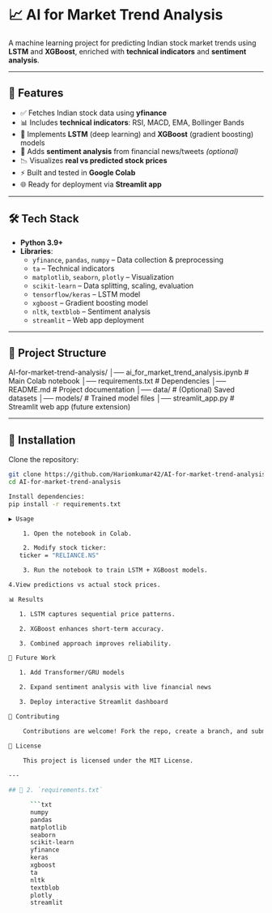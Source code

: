 # 📈 AI for Market Trend Analysis  

A machine learning project for predicting Indian stock market trends using **LSTM** and **XGBoost**, enriched with **technical indicators** and **sentiment analysis**.  

---

## 🚀 Features  

- ✅ Fetches Indian stock data using **yfinance**  
- 📊 Includes **technical indicators**: RSI, MACD, EMA, Bollinger Bands  
- 🤖 Implements **LSTM** (deep learning) and **XGBoost** (gradient boosting) models  
- 📰 Adds **sentiment analysis** from financial news/tweets *(optional)*  
- 📉 Visualizes **real vs predicted stock prices**  
- ⚡ Built and tested in **Google Colab**  
- 🌐 Ready for deployment via **Streamlit app**  

---

## 🛠️ Tech Stack  

- **Python 3.9+**  
- **Libraries**:  
  - `yfinance`, `pandas`, `numpy` – Data collection & preprocessing  
  - `ta` – Technical indicators  
  - `matplotlib`, `seaborn`, `plotly` – Visualization  
  - `scikit-learn` – Data splitting, scaling, evaluation  
  - `tensorflow/keras` – LSTM model  
  - `xgboost` – Gradient boosting model  
  - `nltk`, `textblob` – Sentiment analysis  
  - `streamlit` – Web app deployment  

---

## 📂 Project Structure  


AI-for-market-trend-analysis/
│── ai_for_market_trend_analysis.ipynb # Main Colab notebook
│── requirements.txt # Dependencies
│── README.md # Project documentation
│── data/ # (Optional) Saved datasets
│── models/ # Trained model files
│── streamlit_app.py # Streamlit web app (future extension)


---

## 🔧 Installation  

Clone the repository:  

```bash
git clone https://github.com/Hariomkumar42/AI-for-market-trend-analysis.git
cd AI-for-market-trend-analysis

Install dependencies:
pip install -r requirements.txt

▶️ Usage

    1. Open the notebook in Colab.

    2. Modify stock ticker:
   ticker = "RELIANCE.NS"

    3. Run the notebook to train LSTM + XGBoost models.

4.View predictions vs actual stock prices.

📊 Results

   1. LSTM captures sequential price patterns.

   2. XGBoost enhances short-term accuracy.

   3. Combined approach improves reliability.

🌟 Future Work

   1. Add Transformer/GRU models

   2. Expand sentiment analysis with live financial news

   3. Deploy interactive Streamlit dashboard

🤝 Contributing

    Contributions are welcome! Fork the repo, create a branch, and submit a PR.

📜 License

    This project is licensed under the MIT License.
  
---

## 📌 2. `requirements.txt`

      ```txt
      numpy
      pandas
      matplotlib
      seaborn
      scikit-learn
      yfinance
      keras
      xgboost
      ta
      nltk
      textblob
      plotly
      streamlit



